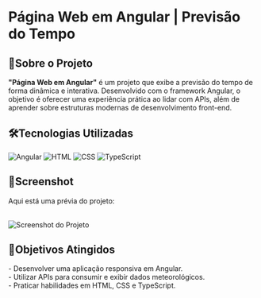 <h1>Página Web em Angular | Previsão do Tempo</h1>

  <h2>📖Sobre o Projeto</h2>
    <p>
    <strong>"Página Web em Angular"</strong> é um projeto que exibe a previsão do tempo de forma dinâmica e interativa. 
    Desenvolvido com o framework Angular, o objetivo é oferecer uma experiência prática ao lidar com APIs, além de aprender sobre 
    estruturas modernas de desenvolvimento front-end.
    </p>

  <h2>🛠️Tecnologias Utilizadas</h2>
    <div>
      <img src="https://img.shields.io/badge/Angular-DD0031?style=for-the-badge&logo=angular&logoColor=white" alt="Angular">
      <img src="https://img.shields.io/badge/HTML-239120?style=for-the-badge&logo=html5&logoColor=white" alt="HTML">
      <img src="https://img.shields.io/badge/CSS-239120?&style=for-the-badge&logo=css3&logoColor=white" alt="CSS">
      <img src="https://img.shields.io/badge/TypeScript-007ACC?style=for-the-badge&logo=typescript&logoColor=white" alt="TypeScript">
    </div>

  <h2>📸Screenshot</h2>
    <p>Aqui está uma prévia do projeto:</p>
    <br>
    <img src="URL_DO_SCREENSHOT" alt="Screenshot do Projeto">

  <h2>🎯Objetivos Atingidos</h2>
    <p>
    - Desenvolver uma aplicação responsiva em Angular.<br>
    - Utilizar APIs para consumir e exibir dados meteorológicos.<br>
    - Praticar habilidades em HTML, CSS e TypeScript.
    </p>
